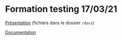 # Formation testing 17/03/21

[Présentation](https://ruff9.github.io/formation-hoggo/)
(fichiers dans le dossier `/docs`)

[Documentation](documentation.md)
